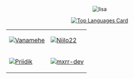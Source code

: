 
<div align="center">
 
<div>  
  
![lisa](https://github.com/mxrr/mxrr/blob/master/christmas.gif)

[![Top Languages Card](https://github-readme-stats.vercel.app/api/top-langs/?username=mxrr&layout=compact&hide=html,css&show_icons=true&theme=tokyonight&langs_count=6)](https://github.com/anuraghazra/github-readme-stats)

  </div>
<table>
<tr>
  
  <td>
    
[![Vanamehe](https://github-readme-stats.vercel.app/api/pin/?username=mxrr&theme=tokyonight&repo=vanamehe-bot)](https://github.com/mxrr/vanamehe-bot)
  
  </td>
  <td>
  
[![Niilo22](https://github-readme-stats.vercel.app/api/pin/?username=mxrr&theme=tokyonight&repo=niilo22)](https://github.com/mxrr/niilo22)
  </td>
    
  </tr>
  <tr>
    
    
  <td>
    
[![Priidik](https://github-readme-stats.vercel.app/api/pin/?username=mxrr&theme=tokyonight&repo=priidik-bot)](https://github.com/mxrr/priidik-bot)
  
  </td>
  <td>
  
[![mxrr-dev](https://github-readme-stats.vercel.app/api/pin/?username=mxrr&theme=tokyonight&repo=mxrr-dev)](https://github.com/mxrr/mxrr-dev)
  </td>
    
  </tr>
  </table>

</div>
<!--
**mxrr/mxrr** is a ✨ _special_ ✨ repository because its `README.md` (this file) appears on your GitHub profile.

Here are some ideas to get you started:

- 🔭 I’m currently working on ...
- 🌱 I’m currently learning ...
- 👯 I’m looking to collaborate on ...
- 🤔 I’m looking for help with ...
- 💬 Ask me about ...
- 📫 How to reach me: ...
- 😄 Pronouns: ...
- ⚡ Fun fact: ...
-->
